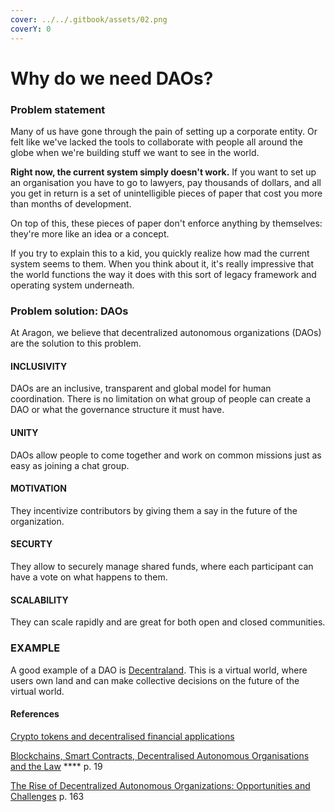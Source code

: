 ```yaml
---
cover: ../../.gitbook/assets/02.png
coverY: 0
---
```


# Why do we need DAOs?

### **Problem statement**

Many of us have gone through the pain of setting up a corporate entity. Or felt like we've lacked the tools to collaborate with people all around the globe when we're building stuff we want to see in the world.

**Right now, the current system simply doesn't work.** If you want to set up an organisation you have to go to lawyers, pay thousands of dollars, and all you get in return is a set of unintelligible pieces of paper that cost you more than months of development.

On top of this, these pieces of paper don't enforce anything by themselves: they're more like an idea or a concept.

If you try to explain this to a kid, you quickly realize how mad the current system seems to them. When you think about it, it's really impressive that the world functions the way it does with this sort of legacy framework and operating system underneath.

### **Problem solution: DAOs**

At Aragon, we believe that decentralized autonomous organizations (DAOs) are the solution to this problem.

#### INCLUSIVITY

DAOs are an inclusive, transparent and global model for human coordination. There is no limitation on what group of people can create a DAO or what the governance structure it must have.

#### UNITY

DAOs allow people to come together and work on common missions just as easy as joining a chat group.&#x20;

#### MOTIVATION

They incentivize contributors by giving them a say in the future of the organization.&#x20;

#### SECURTY

They allow to securely manage shared funds, where each participant can have a vote on what happens to them.

#### SCALABILITY

They can scale rapidly and are great for both open and closed communities.

### EXAMPLE

A good example of a DAO is [Decentraland](https://decentraland.org). This is a virtual world, where users own land and can make collective decisions on the future of the virtual world.&#x20;



#### **References**

[Crypto tokens and decentralised financial applications](https://www.bundesbank.de/resource/blob/873132/74fc658db07569219ff74f4e4e55c36f/mL/2021-07-kryptotoken-data.pdf)

[Blockchains, Smart Contracts, Decentralised Autonomous Organisations and the Law](https://doi.org/10.4337/9781788115131.00015) **** p. 19

[The Rise of Decentralized Autonomous Organizations: Opportunities and Challenges](https://stanford-jblp.pubpub.org/pub/rise-of-daos) p. 163



#### &#x20;<a href="#more-on-daos" id="more-on-daos"></a>
